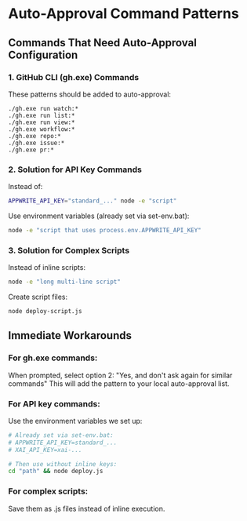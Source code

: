 # Auto-Approval Command Patterns

## Commands That Need Auto-Approval Configuration

### 1. GitHub CLI (gh.exe) Commands
These patterns should be added to auto-approval:
```
./gh.exe run watch:*
./gh.exe run list:*
./gh.exe run view:*
./gh.exe workflow:*
./gh.exe repo:*
./gh.exe issue:*
./gh.exe pr:*
```

### 2. Solution for API Key Commands

Instead of:
```bash
APPWRITE_API_KEY="standard_..." node -e "script"
```

Use environment variables (already set via set-env.bat):
```bash
node -e "script that uses process.env.APPWRITE_API_KEY"
```

### 3. Solution for Complex Scripts

Instead of inline scripts:
```bash
node -e "long multi-line script"
```

Create script files:
```bash
node deploy-script.js
```

## Immediate Workarounds

### For gh.exe commands:
When prompted, select option 2: "Yes, and don't ask again for similar commands"
This will add the pattern to your local auto-approval list.

### For API key commands:
Use the environment variables we set up:
```bash
# Already set via set-env.bat:
# APPWRITE_API_KEY=standard_...
# XAI_API_KEY=xai-...

# Then use without inline keys:
cd "path" && node deploy.js
```

### For complex scripts:
Save them as .js files instead of inline execution.